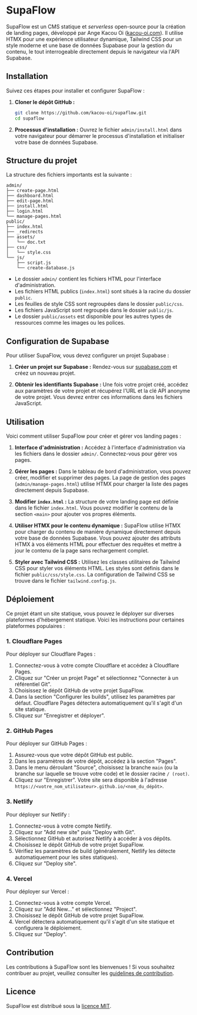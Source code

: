 # SupaFlow

SupaFlow est un CMS statique et *serverless* open-source pour la création de landing pages, développé par Ange Kacou Oi ([kacou-oi.com](https://kacou-oi.com)). Il utilise HTMX pour une expérience utilisateur dynamique, Tailwind CSS pour un style moderne et une base de données Supabase pour la gestion du contenu, le tout interrogeable directement depuis le navigateur via l'API Supabase.

## Installation

Suivez ces étapes pour installer et configurer SupaFlow :

1. **Cloner le dépôt GitHub :**
   ```bash
   git clone https://github.com/kacou-oi/supaflow.git
   cd supaflow
   ```

2. **Processus d'installation :**
   Ouvrez le fichier `admin/install.html` dans votre navigateur pour démarrer le processus d'installation et initialiser votre base de données Supabase.


## Structure du projet

La structure des fichiers importants est la suivante :

```
admin/
├── create-page.html
├── dashboard.html
├── edit-page.html
├── install.html
├── login.html
└── manage-pages.html
public/
├── index.html
├── _redirects
├── assets/
│   └── doc.txt
├── css/
│   └── style.css
└── js/
    ├── script.js
    └── create-database.js
```

*   Le dossier `admin/` contient les fichiers HTML pour l'interface d'administration.
*   Les fichiers HTML publics (`index.html`) sont situés à la racine du dossier `public`.
*   Les feuilles de style CSS sont regroupées dans le dossier `public/css`.
*   Les fichiers JavaScript sont regroupés dans le dossier `public/js`.
*   Le dossier `public/assets` est disponible pour les autres types de ressources comme les images ou les polices.

## Configuration de Supabase

Pour utiliser SupaFlow, vous devez configurer un projet Supabase :

1. **Créer un projet sur Supabase :**
   Rendez-vous sur [supabase.com](https://supabase.com/) et créez un nouveau projet.

2. **Obtenir les identifiants Supabase :**
   Une fois votre projet créé, accédez aux paramètres de votre projet et récupérez l'URL et la clé API anonyme de votre projet. Vous devrez entrer ces informations dans les fichiers JavaScript.

## Utilisation

Voici comment utiliser SupaFlow pour créer et gérer vos landing pages :

1. **Interface d'administration :**
   Accédez à l'interface d'administration via les fichiers dans le dossier `admin/`. Connectez-vous pour gérer vos pages.

2. **Gérer les pages :**
   Dans le tableau de bord d'administration, vous pouvez créer, modifier et supprimer des pages. La page de gestion des pages (`admin/manage-pages.html`) utilise HTMX pour charger la liste des pages directement depuis Supabase.

3. **Modifier `index.html` :**
   La structure de votre landing page est définie dans le fichier `index.html`. Vous pouvez modifier le contenu de la section `<main>` pour ajouter vos propres éléments.

4. **Utiliser HTMX pour le contenu dynamique :**
   SupaFlow utilise HTMX pour charger du contenu de manière dynamique directement depuis votre base de données Supabase. Vous pouvez ajouter des attributs HTMX à vos éléments HTML pour effectuer des requêtes et mettre à jour le contenu de la page sans rechargement complet.

5. **Styler avec Tailwind CSS :**
   Utilisez les classes utilitaires de Tailwind CSS pour styler vos éléments HTML. Les styles sont définis dans le fichier `public/css/style.css`. La configuration de Tailwind CSS se trouve dans le fichier `tailwind.config.js`.

## Déploiement

Ce projet étant un site statique, vous pouvez le déployer sur diverses plateformes d'hébergement statique. Voici les instructions pour certaines plateformes populaires :

### 1. Cloudflare Pages

Pour déployer sur Cloudflare Pages :

1. Connectez-vous à votre compte Cloudflare et accédez à Cloudflare Pages.
2. Cliquez sur "Créer un projet Page" et sélectionnez "Connecter à un référentiel Git".
3. Choisissez le dépôt GitHub de votre projet SupaFlow.
4. Dans la section "Configurer les builds", utilisez les paramètres par défaut. Cloudflare Pages détectera automatiquement qu'il s'agit d'un site statique.
5. Cliquez sur "Enregistrer et déployer".

### 2. GitHub Pages

Pour déployer sur GitHub Pages :

1. Assurez-vous que votre dépôt GitHub est public.
2. Dans les paramètres de votre dépôt, accédez à la section "Pages".
3. Dans le menu déroulant "Source", choisissez la branche `main` (ou la branche sur laquelle se trouve votre code) et le dossier racine `/ (root)`.
4. Cliquez sur "Enregistrer". Votre site sera disponible à l'adresse `https://<votre_nom_utilisateur>.github.io/<nom_du_dépôt>`.

### 3. Netlify

Pour déployer sur Netlify :

1. Connectez-vous à votre compte Netlify.
2. Cliquez sur "Add new site" puis "Deploy with Git".
3. Sélectionnez GitHub et autorisez Netlify à accéder à vos dépôts.
4. Choisissez le dépôt GitHub de votre projet SupaFlow.
5. Vérifiez les paramètres de build (généralement, Netlify les détecte automatiquement pour les sites statiques).
6. Cliquez sur "Deploy site".

### 4. Vercel

Pour déployer sur Vercel :

1. Connectez-vous à votre compte Vercel.
2. Cliquez sur "Add New..." et sélectionnez "Project".
3. Choisissez le dépôt GitHub de votre projet SupaFlow.
4. Vercel détectera automatiquement qu'il s'agit d'un site statique et configurera le déploiement.
5. Cliquez sur "Deploy".

## Contribution

Les contributions à SupaFlow sont les bienvenues ! Si vous souhaitez contribuer au projet, veuillez consulter les [guidelines de contribution](CONTRIBUTING.md).

## Licence

SupaFlow est distribué sous la [licence MIT](LICENSE).

